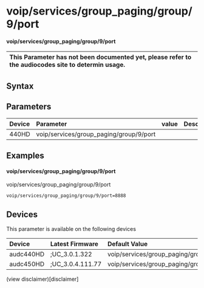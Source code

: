﻿---
description: voip/services/group_paging/group/9/port
search: false
---

# voip/services/group_paging/group/9/port

#### voip/services/group_paging/group/9/port


| This Parameter has not been documented yet, please refer to the audiocodes site to determin usage.  | 
| :--- |

## Syntax

## Parameters
|Device|Parameter|value|Description|
|:---|:---|:---|:---|
| 440HD | voip/services/group_paging/group/9/port |  |  |

## Examples
#### voip/services/group_paging/group/9/port

voip/services/group_paging/group/9/port

```
voip/services/group_paging/group/9/port=8888
```

## Devices
This parameter is available on the following devices

| Device | Latest Firmware | Default Value |
|:---|:---|:---|
| audc440HD | ;UC_3.0.1.322 | voip/services/group_paging/group/9/port=8888 
| audc450HD | ;UC_3.0.4.111.77 | voip/services/group_paging/group/9/port=8888 

(view disclaimer)[disclaimer]
